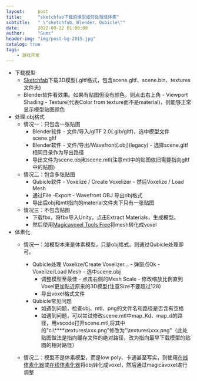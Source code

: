 ```yaml
---
layout:     post
title:      "sketchfab下载的模型如何处理成体素"
subtitle:   " \"sketchfab、Blender、Qubicle\""
date:       2022-09-22 01:00:00
author:     "Gumc"
header-img: "img/post-bg-2015.jpg"
catalog: true
tags:
    - 游戏开发
---
```

- 下载模型
  - [Sketchfab](https://sketchfab.com/)下载3D模型(.gltf格式，包含scene.gltf、scene.bin、textures文件夹)
  - Blender软件看效果。如果有贴图但没有颜色，则点击右上角 - Viewport Shading - Texture(代表Color from texture而不是material)，则能够正常显示模型贴图颜色
- 处理.obj格式
  - 情况一：只包含一张贴图
    - Blender软件 - 文件/导入/glTF 2.0(.glb/gltf)，选中模型文件scene.gltf
    - Blender软件 - 文件/导出/Wavefront(.obj)(legacy) - 选择scene.gltf相同目录作为导出路径
    - 导出文件为scene.obj和scene.mtl(注意mtl中的贴图依旧需要指向gltf中的贴图)
  - 情况二：包含多张贴图
    - Qubicle软件 - Voxelize / Create Voxelizer - 然后Voxelize / Load Mesh
    - 通过File -Export - Wavefront OBJ 导出obj格式
    - 导出后obj和mtl指向的material文件夹下只有一张贴图
  - 情况三：不包含贴图
    - 下载fbx，将fbx导入Unity，点击Extract Materials，生成模型。
    - 然后使用[Magicavoxel Tools Free](https://assetstore.unity.com/packages/tools/utilities/magicavoxel-tools-free-146116)将mesh转化成voxel
- 体素化
  - 情况一：如模型本来是体素模型，只是obj格式。则通过Qubicle处理即可。

    - Qubicle处理
      Voxelize/Create Voxelizer... - 弹窗点Ok - Voxelize/Load Mesh - 选中scene.obj
      - 调整模型至最佳 - 点击右侧的Mesh Scale - 修改缩放比例直到Voxel更加贴近原来的3D模型(注意Size不要超过128)
      - 导出voxel格式文件
    - Qubicle常见问题
      - 如遇到问题，检查obj、mtl、png的文件名和路径是否含有空格
      - 如遇到问题，可以尝试修改scene.mtl中map_Kd、map_d的路径，用vscode打开scene.mtl,将其中的"c:\\****\\textures\\xxx.png"修改为"\\textures\\xxx.png"（此处贴图做法是指向缓存文件的绝对路径，改为指向最早下载模型的贴图的相对路径）
  - 情况二：模型不是体素模型，而是low poly、卡通甚至写实，则使用[在线体素化器](http://voxelizer.coohex.com/)或[在线体素化器](https://drububu.com/miscellaneous/voxelizer/?out=obj)将obj转化成voxel，然后通过magicavoxel进行调整
